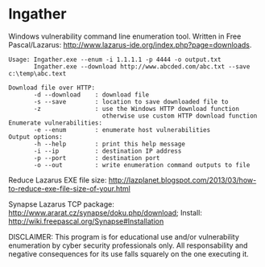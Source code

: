 # Ingather

Windows vulnerability command line enumeration tool.  Written in Free Pascal/Lazarus: http://www.lazarus-ide.org/index.php?page=downloads.

```
Usage: Ingather.exe --enum -i 1.1.1.1 -p 4444 -o output.txt
       Ingather.exe --download http://www.abcded.com/abc.txt --save c:\temp\abc.text

Download file over HTTP:
       -d --download    : download file
       -s --save        : location to save downloaded file to
       -z               : use the Windows HTTP download function
                          otherwise use custom HTTP download function
Enumerate vulnerabilities:
       -e --enum        : enumerate host vulnerabilities
Output options:
       -h --help        : print this help message
       -i --ip          : destination IP address
       -p --port        : destination port
       -o --out         : write enumeration command outputs to file
```

Reduce Lazarus EXE file size: http://lazplanet.blogspot.com/2013/03/how-to-reduce-exe-file-size-of-your.html

Synapse Lazarus TCP package:  http://www.ararat.cz/synapse/doku.php/download; Install: http://wiki.freepascal.org/Synapse#Installation

DISCLAIMER:
This program is for educational use and/or vulnerability enumeration by cyber security professionals only.  All responsability and negative consequences for its use falls squarely on the one executing it.
